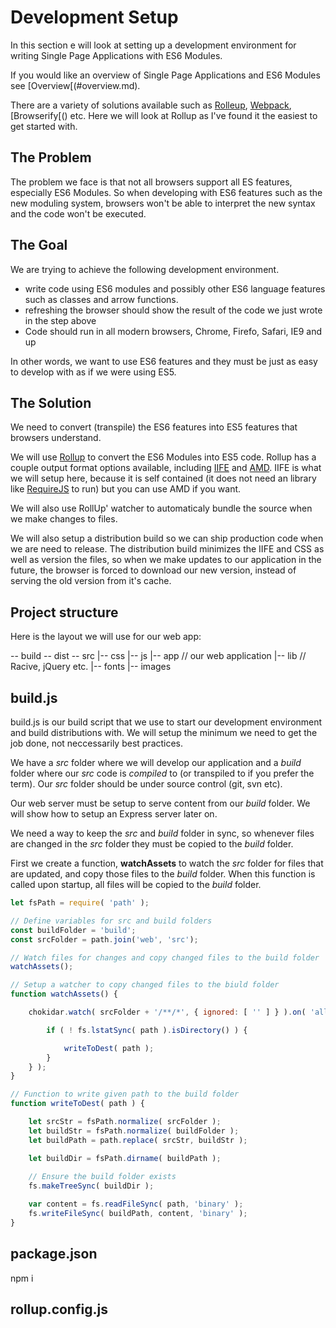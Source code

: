 # Development Setup

In this section e will look at setting up a development environment for writing Single Page Applications with ES6 Modules. 

If you would like an overview of Single Page Applications and ES6 Modules see [Overview[(#overview.md).

There are a variety of solutions available such as [Rolleup](), [Webpack](), [Browserify[() etc. Here we will look at Rollup as I've found it the easiest to get started with.

## The Problem
The problem we face is that not all browsers support all ES features, especially ES6 Modules. So when developing with ES6 features such as the new moduling system, browsers won't be able to interpret the new syntax and the code won't be executed.

## The Goal
We are trying to achieve the following development environment.

* write code using ES6 modules and possibly other ES6 language features such as classes and arrow functions.
* refreshing the browser should show the result of the code we just wrote in the step above
* Code should run in all modern browsers, Chrome, Firefo, Safari, IE9 and up

In other words, we want to use ES6 features and they must be just as easy to develop with as if we were using ES5.

## The Solution
We need to convert (transpile) the ES6 features into ES5 features that browsers understand.

We will use [Rollup]() to convert the ES6 Modules into ES5 code. Rollup has a couple output format options available, including [IIFE]() and [AMD](). IIFE is what we will setup here, because it is self contained (it does not need an library like [RequireJS]() to run) but you can use AMD if you want. 

We will  also use RollUp' watcher to automaticaly bundle the source when we make changes to files.

We will also setup a distribution build so we can ship production code when we are need to release. The distribution build minimizes the IIFE and CSS as well as version the files, so when we make updates to our application in the future, the browser is forced to download our new version, instead of serving the old version from it's cache.

## Project structure

Here is the layout we will use for our web app:

-- build
-- dist
-- src
    |-- css
    |-- js
         |-- app // our web application
         |-- lib // Racive, jQuery etc.
    |-- fonts
    |-- images

## build.js

build.js is our build script that we use to start our development environment and build distributions with. We will setup the minimum
we need to get the job done, not neccessarily best practices.

We have a *src* folder where we will develop our application and a *build* folder where our *src* code is *compiled*  to (or transpiled to if you prefer the term). Our *src* folder should be under source control (git, svn etc).

Our web server must be setup to serve content from our *build* folder. We will show how to setup an Express server later on.

We need a way to keep the *src* and *build* folder in sync, so whenever files are changed in the *src* folder they must be copied to the *build* folder.

First we create a function, **watchAssets** to watch the *src* folder for files that are updated, and copy those files to the *build* folder. When this function is called upon startup, all files will be copied to the *build* folder.




```js
let fsPath = require( 'path' );

// Define variables for src and build folders
const buildFolder = 'build';
const srcFolder = path.join('web', 'src');

// Watch files for changes and copy changed files to the build folder
watchAssets();

// Setup a watcher to copy changed files to the biuld folder
function watchAssets() {

	chokidar.watch( srcFolder + '/**/*', { ignored: [ '' ] } ).on( 'all', ( event, path ) => {

		if ( ! fs.lstatSync( path ).isDirectory() ) {

			writeToDest( path );
		}
	} );
}

// Function to write given path to the build folder
function writeToDest( path ) {

	let srcStr = fsPath.normalize( srcFolder );
	let buildStr = fsPath.normalize( buildFolder );
	let buildPath = path.replace( srcStr, buildStr );

	let buildDir = fsPath.dirname( buildPath );
	
	// Ensure the build folder exists
	fs.makeTreeSync( buildDir );

	var content = fs.readFileSync( path, 'binary' );
	fs.writeFileSync( buildPath, content, 'binary' );
}

```

## package.json

npm i

## rollup.config.js

```js

```

